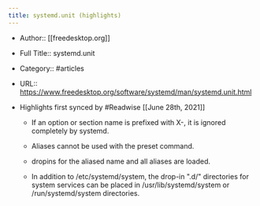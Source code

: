 ```yaml
---
title: systemd.unit (highlights)
---
```


- Author:: [[freedesktop.org]]

- Full Title:: systemd.unit

- Category:: #articles

- URL:: https://www.freedesktop.org/software/systemd/man/systemd.unit.html

- Highlights first synced by #Readwise [[June 28th, 2021]]
	 - If an
    option or section name is prefixed with X-, it is
    ignored completely by systemd.

	 - Aliases cannot be used with the
    preset command.

	 - dropins for the aliased name and all aliases are
    loaded.

	 - In addition to /etc/systemd/system, the drop-in ".d/"
    directories for system services can be placed in /usr/lib/systemd/system or
    /run/systemd/system directories.
